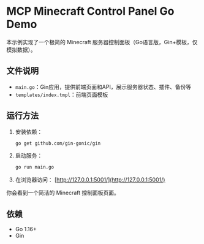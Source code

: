 # MCP Minecraft Control Panel Go Demo

本示例实现了一个极简的 Minecraft 服务器控制面板（Go语言版，Gin+模板，仅模拟数据）。

## 文件说明
- `main.go`：Gin应用，提供前端页面和API，展示服务器状态、插件、备份等
- `templates/index.tmpl`：前端页面模板

## 运行方法

1. 安装依赖：
   ```bash
   go get github.com/gin-gonic/gin
   ```
2. 启动服务：
   ```bash
   go run main.go
   ```
3. 在浏览器访问：
   [http://127.0.0.1:5001/](http://127.0.0.1:5001/)

你会看到一个简洁的 Minecraft 控制面板页面。

## 依赖
- Go 1.16+
- Gin 